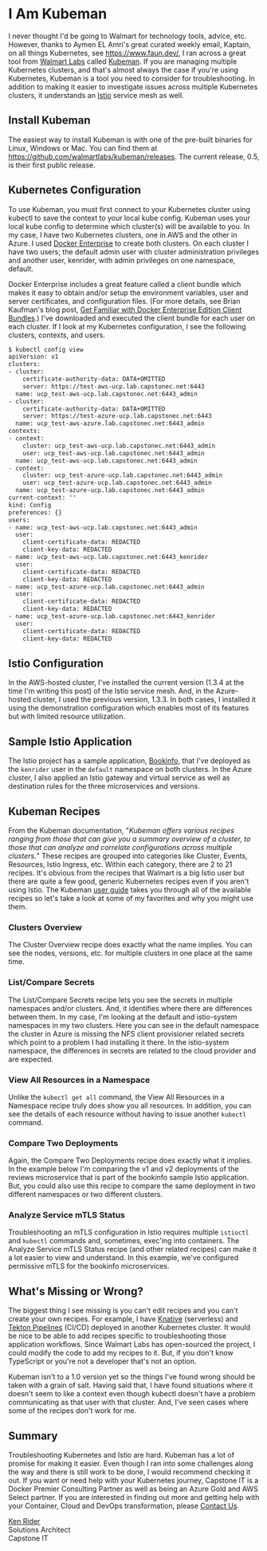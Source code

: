 # I Am Kubeman

I never thought I'd be going to Walmart for technology tools, advice, etc. However, thanks to Aymen EL Amri's great curated weekly email, Kaptain, on all things Kubernetes, see https://www.faun.dev/, I ran across a great tool from [Walmart Labs](https://code.walmartlabs.com/) called [Kubeman](https://github.com/walmartlabs/kubeman). If you are managing multiple Kubernetes clusters, and that's almost always the case if you're using Kubernetes, Kubeman is a tool you need to consider for troubleshooting. In addition to making it easier to investigate issues across multiple Kubernetes clusters, it understands an [Istio](https://istio.io/) service mesh as well.

## Install Kubeman

The easiest way to install Kubeman is with one of the pre-built binaries for Linux, Windows or Mac. You can find them at https://github.com/walmartlabs/kubeman/releases. The current release, 0.5, is their first public release.

## Kubernetes Configuration

To use Kubeman, you must first connect to your Kubernetes cluster using kubectl to save the context to your local kube config. Kubeman uses your local kube config to determine which cluster(s) will be available to you. In my case, I have two Kubernetes clusters, one in AWS and the other in Azure. I used [Docker Enterprise](https://www.docker.com/products/docker-enterprise) to create both clusters. On each cluster I have two users; the default admin user with cluster administration privileges and another user, kenrider, with admin privileges on one namespace, default.

Docker Enterprise includes a great feature called a client bundle which makes it easy to obtain and/or setup the environment variables, user and server certificates, and configuration files. (For more details, see Brian Kaufman's blog post, [Get Familiar with Docker Enterprise Edition Client Bundles](https://www.docker.com/blog/get-familiar-docker-enterprise-edition-client-bundles/).) I've downloaded and executed the client bundle for each user on each cluster. If I look at my Kubernetes configuration, I see the following clusters, contexts, and users.

```bash
$ kubectl config view
apiVersion: v1
clusters:
- cluster:
    certificate-authority-data: DATA+OMITTED
    server: https://test-aws-ucp.lab.capstonec.net:6443
  name: ucp_test-aws-ucp.lab.capstonec.net:6443_admin
- cluster:
    certificate-authority-data: DATA+OMITTED
    server: https://test-azure-ucp.lab.capstonec.net:6443
  name: ucp_test-aws-azure.lab.capstonec.net:6443_admin
contexts:
- context:
    cluster: ucp_test-aws-ucp.lab.capstonec.net:6443_admin
    user: ucp_test-aws-ucp.lab.capstonec.net:6443_admin
  name: ucp_test-aws-ucp.lab.capstonec.net:6443_admin
- context:
    cluster: ucp_test-azure-ucp.lab.capstonec.net:6443_admin
    user: ucp_test-azure-ucp.lab.capstonec.net:6443_admin
  name: ucp_test-azure-ucp.lab.capstonec.net:6443_admin
current-context: ""
kind: Config
preferences: {}
users:
- name: ucp_test-aws-ucp.lab.capstonec.net:6443_admin
  user:
    client-certificate-data: REDACTED
    client-key-data: REDACTED
- name: ucp_test-aws-ucp.lab.capstonec.net:6443_kenrider
  user:
    client-certificate-data: REDACTED
    client-key-data: REDACTED
- name: ucp_test-azure-ucp.lab.capstonec.net:6443_admin
  user:
    client-certificate-data: REDACTED
    client-key-data: REDACTED
- name: ucp_test-azure-ucp.lab.capstonec.net:6443_kenrider
  user:
    client-certificate-data: REDACTED
    client-key-data: REDACTED
```

## Istio Configuration

In the AWS-hosted cluster, I've installed the current version (1.3.4 at the time I'm writing this post) of the Istio service mesh. And, in the Azure-hosted cluster, I used the previous version, 1.3.3. In both cases, I installed it using the demonstration configuration which enables most of its features but with limited resource utilization.

## Sample Istio Application

The Istio project has a sample application, [Bookinfo](https://istio.io/docs/examples/bookinfo/), that I've deployed as the `kenrider` user in the `default` namespace on both clusters. In the Azure cluster, I also applied an Istio gateway and virtual service as well as destination rules for the three microservices and versions.

## Kubeman Recipes

From the Kubeman documentation, "_Kubeman offers various recipes ranging from those that can give you a summary overview of a cluster, to those that can analyze and correlate configurations across multiple clusters._" These recipes are grouped into categories like Cluster, Events, Resources, Istio Ingress, etc. Within each category, there are 2 to 21 recipes. It's obvious from the recipes that Walmart is a big Istio user but there are quite a few good, generic Kubernetes recipes even if you aren't using Istio. The Kubeman [user guide](https://github.com/walmartlabs/kubeman/blob/master/userGuide.md) takes you through all of the available recipes so let's take a look at some of my favorites and why you might use them.

### Clusters Overview

The Cluster Overview recipe does exactly what the name implies. You can see the nodes, versions, etc. for multiple clusters in one place at the same time.

### List/Compare Secrets

The List/Compare Secrets recipe lets you see the secrets in multiple namespaces and/or clusters. And, it identifies where there are differences between them. In my case, I'm looking at the default and istio-system namespaces in my two clusters. Here you can see in the default namespace the cluster in Azure is missing the NFS client provisioner related secrets which point to a problem I had installing it there. In the istio-system namespace, the differences in secrets are related to the cloud provider and are expected.

### View All Resources in a Namespace

Unlike the `kubectl get all` command, the View All Resources in a Namespace recipe truly does show you all resources. In addition, you can see the details of each resource without having to issue another `kubectl` command.

### Compare Two Deployments

Again, the Compare Two Deployments recipe does exactly what it implies. In the example below I'm comparing the v1 and v2 deployments of the reviews microservice that is part of the bookinfo sample Istio application. But, you could also use this recipe to compare the same deployment in two different namespaces or two different clusters.

### Analyze Service mTLS Status

Troubleshooting an mTLS configuration in Istio requires multiple `istioctl` and `kubectl` commands and, sometimes, exec'ing into containers. The Analyze Service mTLS Status recipe (and other related recipes) can make it a lot easier to view and understand. In this example, we've configured permissive mTLS for the bookinfo microservices.

## What's Missing or Wrong?

The biggest thing I see missing is you can't edit recipes and you can't create your own recipes. For example, I have [Knative](https://knative.dev/) (serverless) and [Tekton Pipelines](https://tekton.dev/) (CI/CD) deployed in another Kubernetes cluster. It would be nice to be able to add recipes specific to troubleshooting those application workflows. Since Walmart Labs has open-sourced the project, I could modify the code to add my recipes to it. But, if you don't know TypeScript or you're not a developer that's not an option.

Kubeman isn't to a 1.0 version yet so the things I've found wrong should be taken with a grain of salt. Having said that, I have found situations where it doesn't seem to like a context even though kubectl doesn't have a problem communicating as that user with that cluster. And, I've seen cases where some of the recipes don't work for me.

## Summary

Troubleshooting Kubernetes and Istio are hard. Kubeman has a lot of promise for making it easier. Even though I ran into some challenges along the way and there is still work to be done, I would recommend checking it out. If you want or need help with your Kubernetes journey, Capstone IT is a Docker Premier Consulting Partner as well as being an Azure Gold and AWS Select partner. If you are interested in finding out more and getting help with your Container, Cloud and DevOps transformation, please [Contact Us](https://capstonec.com/contact-us/).

[Ken Rider](https://www.linkedin.com/in/kenrider)  
Solutions Architect  
Capstone IT